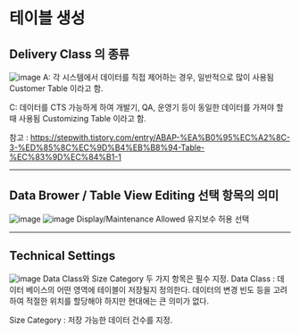 # 테이블 생성
## Delivery Class 의 종류
![image](https://user-images.githubusercontent.com/122577321/215413853-1cb0839e-d004-4532-8cf9-57d095275771.png)
A: 각 시스템에서 데이터를 직접 제어하는 경우, 일반적으로 많이 사용됨 Customer Table 이라고 함.

C: 데이터를 CTS 가능하게 하여 개발기, QA, 운영기 등이 동일한 데이터를 가져야 할 때 사용됨 Customizing Table 이라고 함.

참고 : https://stepwith.tistory.com/entry/ABAP-%EA%B0%95%EC%A2%8C-3-%ED%85%8C%EC%9D%B4%EB%B8%94-Table-%EC%83%9D%EC%84%B1-1
* * *   
## Data Brower / Table View Editing 선택 항목의 의미
![image](https://user-images.githubusercontent.com/122577321/215414613-aaf6aa68-4eaa-45e6-b82b-c00d15f952b6.png)
![image](https://user-images.githubusercontent.com/122577321/215414801-26d65139-6142-40e0-bfa9-0ab6e1915208.png)
Display/Maintenance Allowed 유지보수 허용 선택
* * *   
## Technical Settings
![image](https://user-images.githubusercontent.com/122577321/215414936-4a3e8d4a-1437-4a2e-8a4f-17e448ece433.png)
Data Class와 Size Category 두 가지 항목은 필수 지정.
Data Class : 데이터 베이스의 어떤 영역에 테이블이 저장될지 정의한다.
데이터의 변경 빈도 등을 고려하여 적절한 위치를 할당해야 하지만 현대에는 큰 의미가 없다.

Size Category : 저장 가능한 데이터 건수를 지정. 
 
